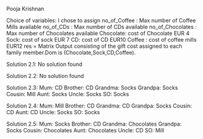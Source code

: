 Pooja Krishnan

Choice of variables: I chose to assign 
no_of_Coffee : Max number of Coffee Mills available
no_of_CDs : Max number of CDs available
no_of_Chocolates : Max number of Chocolates available
Chocolate: cost of Chocolate EUR 4
Sock: cost of sock EUR 7
CD: cost of CD EUR10
Coffee : cost of coffee mills EUR12
res = Matrix Output consisting of the gift cost assigned to each family member.Dom is (Chocolate,Sock,CD,Coffee).

Solution 2.1:
No solution found

Solution 2.2:
No solution found

Solution 2.3:
Mum: CD
Brother: CD
Grandma: Socks
Grandpa: Socks
Cousin: Mill
Aunt: Socks
Uncle: Socks
SO: Socks

Solution 2.4:
Mum: Mill
Brother: CD
Grandma: CD
Grandpa: Socks
Cousin: CD
Aunt: CD
Uncle: Socks
SO: Socks

Solution 2.5:
Mum: Socks
Brother: CD
Grandma: Chocolates
Grandpa: Socks
Cousin: Chocolates
Aunt: Chocolates
Uncle: CD
SO: Mill
